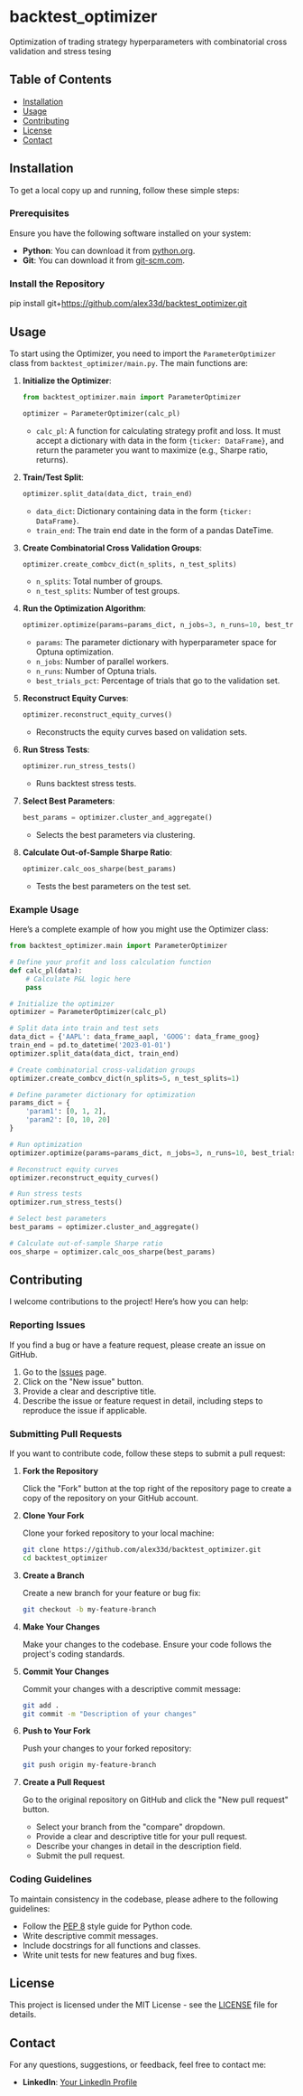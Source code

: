 # backtest_optimizer
Optimization of trading strategy hyperparameters with combinatorial cross validation and stress tesing

## Table of Contents

- [Installation](#installation)
- [Usage](#usage)
- [Contributing](#contributing)
- [License](#license)
- [Contact](#contact)

## Installation

To get a local copy up and running, follow these simple steps:

### Prerequisites

Ensure you have the following software installed on your system:

- **Python**: You can download it from [python.org](https://www.python.org/downloads/).
- **Git**: You can download it from [git-scm.com](https://git-scm.com/downloads).

### Install the Repository

pip install git+https://github.com/alex33d/backtest_optimizer.git

## Usage

To start using the Optimizer, you need to import the `ParameterOptimizer` class from `backtest_optimizer/main.py`. The main functions are:

1. **Initialize the Optimizer**:

    ```python
    from backtest_optimizer.main import ParameterOptimizer

    optimizer = ParameterOptimizer(calc_pl)
    ```

    - `calc_pl`: A function for calculating strategy profit and loss. It must accept a dictionary with data in the form `{ticker: DataFrame}`, and return the parameter you want to maximize (e.g., Sharpe ratio, returns).

2. **Train/Test Split**:

    ```python
    optimizer.split_data(data_dict, train_end)
    ```

    - `data_dict`: Dictionary containing data in the form `{ticker: DataFrame}`.
    - `train_end`: The train end date in the form of a pandas DateTime.

3. **Create Combinatorial Cross Validation Groups**:

    ```python
    optimizer.create_combcv_dict(n_splits, n_test_splits)
    ```

    - `n_splits`: Total number of groups.
    - `n_test_splits`: Number of test groups.

4. **Run the Optimization Algorithm**:

    ```python
    optimizer.optimize(params=params_dict, n_jobs=3, n_runs=10, best_trials_pct=0.25)
    ```

    - `params`: The parameter dictionary with hyperparameter space for Optuna optimization.
    - `n_jobs`: Number of parallel workers.
    - `n_runs`: Number of Optuna trials.
    - `best_trials_pct`: Percentage of trials that go to the validation set.

5. **Reconstruct Equity Curves**:

    ```python
    optimizer.reconstruct_equity_curves()
    ```

    - Reconstructs the equity curves based on validation sets.

6. **Run Stress Tests**:

    ```python
    optimizer.run_stress_tests()
    ```

    - Runs backtest stress tests.

7. **Select Best Parameters**:

    ```python
    best_params = optimizer.cluster_and_aggregate()
    ```

    - Selects the best parameters via clustering.

8. **Calculate Out-of-Sample Sharpe Ratio**:

    ```python
    optimizer.calc_oos_sharpe(best_params)
    ```

    - Tests the best parameters on the test set.

### Example Usage

Here’s a complete example of how you might use the Optimizer class:

```python
from backtest_optimizer.main import ParameterOptimizer

# Define your profit and loss calculation function
def calc_pl(data):
    # Calculate P&L logic here
    pass

# Initialize the optimizer
optimizer = ParameterOptimizer(calc_pl)

# Split data into train and test sets
data_dict = {'AAPL': data_frame_aapl, 'GOOG': data_frame_goog}
train_end = pd.to_datetime('2023-01-01')
optimizer.split_data(data_dict, train_end)

# Create combinatorial cross-validation groups
optimizer.create_combcv_dict(n_splits=5, n_test_splits=1)

# Define parameter dictionary for optimization
params_dict = {
    'param1': [0, 1, 2],
    'param2': [0, 10, 20]
}

# Run optimization
optimizer.optimize(params=params_dict, n_jobs=3, n_runs=10, best_trials_pct=0.25)

# Reconstruct equity curves
optimizer.reconstruct_equity_curves()

# Run stress tests
optimizer.run_stress_tests()

# Select best parameters
best_params = optimizer.cluster_and_aggregate()

# Calculate out-of-sample Sharpe ratio
oos_sharpe = optimizer.calc_oos_sharpe(best_params)
```


## Contributing

I welcome contributions to the project! Here’s how you can help:

### Reporting Issues

If you find a bug or have a feature request, please create an issue on GitHub.

1. Go to the [Issues](https://github.com/yourusername/my-python-project/issues) page.
2. Click on the "New issue" button.
3. Provide a clear and descriptive title.
4. Describe the issue or feature request in detail, including steps to reproduce the issue if applicable.

### Submitting Pull Requests

If you want to contribute code, follow these steps to submit a pull request:

1. **Fork the Repository**

    Click the "Fork" button at the top right of the repository page to create a copy of the repository on your GitHub account.

2. **Clone Your Fork**

    Clone your forked repository to your local machine:

    ```bash
    git clone https://github.com/alex33d/backtest_optimizer.git
    cd backtest_optimizer
    ```

3. **Create a Branch**

    Create a new branch for your feature or bug fix:

    ```bash
    git checkout -b my-feature-branch
    ```

4. **Make Your Changes**

    Make your changes to the codebase. Ensure your code follows the project's coding standards.

5. **Commit Your Changes**

    Commit your changes with a descriptive commit message:

    ```bash
    git add .
    git commit -m "Description of your changes"
    ```

6. **Push to Your Fork**

    Push your changes to your forked repository:

    ```bash
    git push origin my-feature-branch
    ```

7. **Create a Pull Request**

    Go to the original repository on GitHub and click the "New pull request" button.

    - Select your branch from the "compare" dropdown.
    - Provide a clear and descriptive title for your pull request.
    - Describe your changes in detail in the description field.
    - Submit the pull request.

### Coding Guidelines

To maintain consistency in the codebase, please adhere to the following guidelines:

- Follow the [PEP 8](https://www.python.org/dev/peps/pep-0008/) style guide for Python code.
- Write descriptive commit messages.
- Include docstrings for all functions and classes.
- Write unit tests for new features and bug fixes.

## License

This project is licensed under the MIT License - see the [LICENSE](LICENSE) file for details.

## Contact

For any questions, suggestions, or feedback, feel free to contact me:

- **LinkedIn**: [Your LinkedIn Profile](https://www.linkedin.com/in/alexander-demachev-b067759b/) 


